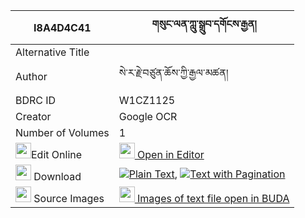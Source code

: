 |I8A4D4C41|གསུང་ལན་ཀླུ་སྒྲུབ་དགོངས་རྒྱན། 
| --- | --- 
|Alternative Title |
|Author| སེ་ར་རྗེ་བཙུན་ཆོས་ཀྱི་རྒྱལ་མཚན།
|BDRC ID | W1CZ1125
|Creator | Google OCR
|Number of Volumes| 1
|<img width="25" src="https://img.icons8.com/color/25/000000/edit-property.png">Edit Online| [<img width="25" src="https://avatars.githubusercontent.com/u/45091458?s=200&v=4"> Open in Editor](http://editor.openpecha.org/I8A4D4C41)
|<img width="25" src="https://img.icons8.com/fluent/48/000000/download-2.png"/>  Download | [![](https://img.icons8.com/color/20/000000/txt.png)Plain Text](https://github.com/Openpecha/I8A4D4C41/releases/download/v1/sunglen_ludrub_gong_gyen_plain_I8A4D4C41.zip), [![](https://img.icons8.com/color/20/000000/txt.png)Text with Pagination](https://github.com/Openpecha/I8A4D4C41/releases/download/v1/sunglen_ludrub_gong_gyen_pages_I8A4D4C41.zip)
|<img width="25" src="https://img.icons8.com/plasticine/100/000000/pictures-folder.png"/>  Source Images | [<img width="25" src="https://library.bdrc.io/icons/BUDA-small.svg"> Images of text file open in BUDA](https://library.bdrc.io/show/bdr:W1CZ1125)